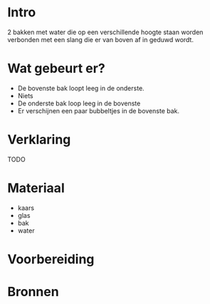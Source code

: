 # Intro
2 bakken met water die op een verschillende hoogte staan worden verbonden met een slang die er van boven af in geduwd wordt. 

# Wat gebeurt er?
- De bovenste bak loopt leeg in de onderste.
- Niets
- De onderste bak loop leeg in de bovenste
- Er verschijnen een paar bubbeltjes in de bovenste bak.

# Verklaring
TODO

# Materiaal
- kaars
- glas
- bak
- water


# Voorbereiding

# Bronnen
